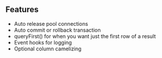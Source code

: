 Features
--------
* Auto release pool connections
* Auto commit or rollback transaction
* queryFirst() for when you want just the first row of a result
* Event hooks for logging
* Optional column camelizing
